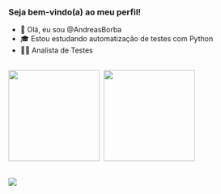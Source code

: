 ### Seja bem-vindo(a) ao meu perfil!

- 👋 Olá, eu sou @AndreasBorba
- 🎓 Estou estudando automatização de testes com Python
- 👨‍💻 Analista de Testes
<br>

<div id="dashboard">
<img height="180em" src="https://github-readme-stats.vercel.app/api?username=AndreasBorba&theme=gotham&show_icons=true"/>&nbsp
<img height="180em" src="https://github-readme-stats.vercel.app/api/top-langs/?username=AndreasBorba&theme=gotham"/>
</div>

##

<div id="contato">
<a href="https://br.linkedin.com/in/andreas-borba"><img src="https://img.shields.io/badge/LinkedIn-0077B5?style=for-the-badge&logo=linkedin&logoColor=white"/></a>
</div>
